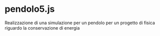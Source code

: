 # pendolo5.js
Realizzazione di una simulazione per un pendolo per un progetto di fisica riguardo la conservazione di energia
